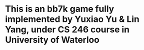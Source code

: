 # This is an bb7k game fully implemented by Yuxiao Yu & Lin Yang, under CS 246 course in University of Waterloo
